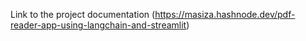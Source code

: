 Link to the project documentation (https://masiza.hashnode.dev/pdf-reader-app-using-langchain-and-streamlit)